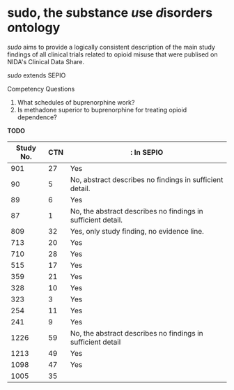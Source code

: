 # sudo, the *s*ubstance *u*se *d*isorders *o*ntology

*sudo* aims to provide a logically consistent description of the main study findings of all clinical trials related to opioid misuse that were publised on NIDA's Clinical Data Share.    

*sudo* extends SEPIO

Competency Questions
1. What schedules of buprenorphine work?
1. Is methadone superior to buprenorphine for treating opioid dependence?

**TODO**

| Study No.  | CTN |: In SEPIO |
|------------|-----|----------|
| 901        | 27  | Yes      |
| 90         | 5   | No, abstract describes no findings in sufficient detail. |
| 89         | 6   | Yes      |
| 87         | 1   | No, the abstract describes no findings in sufficient detail.|
| 809        | 32  |  Yes, only study finding, no evidence line.        |
| 713        | 20  |  Yes     |
| 710        | 28  |   Yes    |
| 515        | 17  |   Yes    |
| 359        | 21  |   Yes    |
| 328        | 10  |   Yes    |
| 323        | 3   |  	Yes   |
| 254        | 11  |   Yes    |
| 241        | 9   |   Yes    |
| 1226       | 59  |   No, the abstract describes no findings in sufficient detail    |
| 1213       | 49  |    Yes      |
| 1098       | 47  |    Yes      |
| 1005       | 35  |          |
